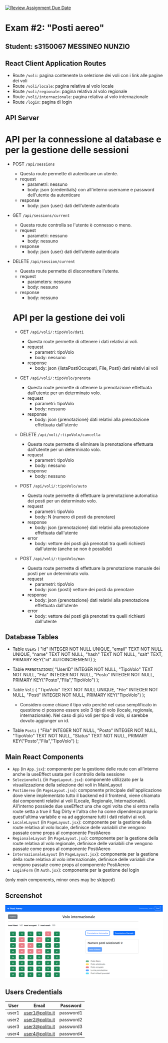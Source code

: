[![Review Assignment Due Date](https://classroom.github.com/assets/deadline-readme-button-24ddc0f5d75046c5622901739e7c5dd533143b0c8e959d652212380cedb1ea36.svg)](https://classroom.github.com/a/_8yXOlwa)
# Exam #2: "Posti aereo"
## Student: s3150067 MESSINEO NUNZIO 

## React Client Application Routes

- Route `/voli`: pagina contenente la selezione dei voli con i link alle pagine dei voli
- Route `/voli/locale`: pagina relativa al volo locale
- Route `/voli/regionale`: pagina relativa al volo regionale
- Route `/voli/internazionale`: pagina relativa al volo internazionale
- Route `/login`: pagina di login

## API Server

  # API per la connessione al database e per la gestione delle sessioni

- POST `/api/sessions`
  - Questa route permette di autenticare un utente.
  - request
    - parametri: nessuno
    - body: json {credentials} con all'interno username e password dell'utente da autenticare
  - response 
    - body: json {user} dati dell'utente autenticato
- GET `/api/sessions/current`
  - Questa route controlla se l'utente è connesso o meno.
  - request
    - parametri: nessuno
    - body: nessuno
  - response
    - body: json {user} dati dell'utente autenticato
- DELETE `/api/session/current` 
  - Questa route permette di disconnettere l'utente.
  - request
    - parameters: nessuno
    - body: nessuno
  - response 
    - body: nessuno

  # API per la gestione dei voli

  - GET `/api/voli/:tipoVolo/dati`
    - Questa route permette di ottenere i dati relativi ai voli.
    - request
      - parametri: tipoVolo
      - body: nessuno
    - response
      - body: json {listaPostiOccupati, File, Posti} dati relativi ai voli

  - GET `/api/voli/:tipoVolo/prenota`
    - Questa route permette di ottenere la prenotazione effettuata dall'utente per un determinato volo.
    - request
      - parametri: tipoVolo
      - body: nessuno
    - response
      - body: json {prenotazione} dati relativi alla prenotazione effettuata dall'utente

  - DELETE `/api/voli/:tipoVolo/cancella`
    - Questa route permette di eliminare la prenotazione effettuata dall'utente per un determinato volo.
    - request
      - parametri: tipoVolo
      - body: nessuno
    - response
      - body: nessuno

  - POST `/api/voli/:tipoVolo/auto`
    - Questa route permette di effettuare la prenotazione automatica dei posti per un determinato volo.
    - request
      - parametri: tipoVolo
      - body: N (numero di posti da prenotare)
    - response
      - body: json {prenotazione} dati relativi alla prenotazione effettuata dall'utente
    - error
      - body: vettore dei posti già prenotati tra quelli richiesti dall'utente (anche se non è possibile)

  - POST `/api/voli/:tipoVolo/man`
    - Questa route permette di effettuare la prenotazione manuale dei posti per un determinato volo.
    - request
      - parametri: tipoVolo
      - body: json {posti} vettore dei posti da prenotare
    - response
      - body: json {prenotazione} dati relativi alla prenotazione effettuata dall'utente
    - error
      - body: vettore dei posti già prenotati tra quelli richiesti dall'utente


## Database Tables

- Table `USERS` (
	"id"	INTEGER NOT NULL UNIQUE,
	"email"	TEXT NOT NULL UNIQUE,
	"name"	TEXT NOT NULL,
	"hash"	TEXT NOT NULL,
	"salt"	TEXT,
	PRIMARY KEY("id" AUTOINCREMENT)
);

- Table `PRENOTAZIONI`(
	"UserID"	INTEGER NOT NULL,
	"TipoVolo"	TEXT NOT NULL,
	"Fila"	INTEGER NOT NULL,
	"Posto"	INTEGER NOT NULL,
	PRIMARY KEY("Posto","Fila","TipoVolo")
);

- Table  `Voli` (
	"TipoVolo"	TEXT NOT NULL UNIQUE,
	"File"	INTEGER NOT NULL,
	"Posti"	INTEGER NOT NULL,
	PRIMARY KEY("TipoVolo")
); 
  - Considero come chiave il tipo volo perché nel caso semplificato in questione ci possono essere solo 3 tipi di volo (locale, regionale, internazionale). Nel caso di più voli per tipo di volo, si sarebbe dovuto aggiunger un id.

- Table  `Posti` (
	"Fila"	INTEGER NOT NULL,
	"Posto"	INTEGER NOT NULL,
	"TipoVolo"	TEXT NOT NULL,
	"Status"	TEXT NOT NULL,
	PRIMARY KEY("Posto","Fila","TipoVolo")
);

## Main React Components

- `App` (in `App.jsx`): componente per la gestione delle route con all'interno anche la useEffect usata per il controllo della sessione
- `SelezioneVoli` (in `PageLayout.jsx`): componente utilizzato per la visualizzazione della selezione dei voli in MainLayout
- `PostiAereo` (in `PageLayout.jsx`): componente principale dell'applicazione dove viene implementato tutto il backend ed il frontend, viene chiamato dai componenti relativi ai voli (Locale, Regionale, Internazionale). All'interno possiede due useEffect una che ogni volta che si entra nella route setta a true il flag Dirty e l'altra che ha come dipendenza proprio quest'ultima variabile e va ad aggiornare tutti i dati relativi ai voli. 
- `LocaleLayout` (in `PageLayout.jsx`): componente per la gestione della route relativa al volo locale, definisce delle variabili che vengono passate come props al componente PostiAereo
- `RegionaleLayout` (in `PageLayout.jsx`): componente per la gestione della route relativa al volo regionale, definisce delle variabili che vengono passate come props al componente PostiAereo
- `InternazionaleLayout` (in `PageLayout.jsx`): componente per la gestione della route relativa al volo internazionale, definisce delle variabili che vengono passate come props al componente PostiAereo
- `LoginForm` (in `Auth.jsx`): componente per la gestione del login

(only _main_ components, minor ones may be skipped)

## Screenshot

![Screenshot](./img/screenshot.jpg)

## Users Credentials

| User | Email | Password |
|-----------|-----------|-----------|
| user1  | user1@polito.it | password1  | 
| user2  | user2@polito.it | password2  | 
| user3  | user3@polito.it | password3  | 
| user4  | user4@polito.it | password4  | 

